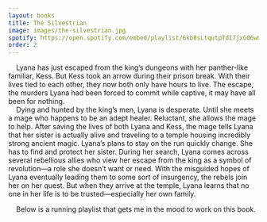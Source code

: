 ```yaml
---
layout: books
title: The Silvestrian
image: images/the-silvestrian.jpg
spotify: https://open.spotify.com/embed/playlist/6kb0sLtqutpTdI7jxG06wQ
order: 2
---
```


&nbsp;&nbsp;&nbsp;&nbsp;Lyana has just escaped from the king’s dungeons with her panther-like familiar, Kess. But Kess took an arrow during their prison break. With their lives tied to each other, they now both only have hours to live. The escape, the murders Lyana had been forced to commit while captive, it may have all been for nothing.<br/> 
&nbsp;&nbsp;&nbsp;&nbsp;Dying and hunted by the king’s men, Lyana is desperate. Until she meets a mage who happens to be an adept healer. Reluctant, she allows the mage to help. After saving the lives of both Lyana and Kess, the mage tells Lyana that her sister is actually alive and traveling to a temple housing incredibly strong ancient magic. Lyana’s plans to stay on the run quickly change. She has to find and protect her sister. During her search, Lyana comes across several rebellious allies who view her escape from the king as a symbol of revolution—a role she doesn’t want or need. With the misguided hopes of Lyana eventually leading them to some sort of insurgency, the rebels join her on her quest. But when they arrive at the temple, Lyana learns that no one in her life is to be trusted—especially her own family.

&nbsp;&nbsp;&nbsp;&nbsp;Below is a running playlist that gets me in the mood to work on this book.
